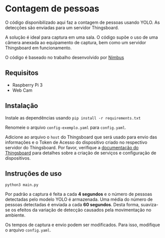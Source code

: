 # Contagem de pessoas

O código disponibilizado aqui faz a contagem de pessoas usando YOLO. As detecções são enviadas para um servidor Thingsboard.

A solução é ideal para captura em uma sala. O código supõe o uso de uma câmera anexada ao equipamento de captura, bem como um servidor Thingsboard em funcionamento.

O código é baseado no trabalho desenvolvido por [Nimbus](https://github.com/ASTRAson/Nimbus)

## Requisitos

- Raspberry Pi 3
- Web Cam

## Instalação

Instale as dependências usando ``` pip install -r requirements.txt ```

Renomeie o arquivo ```config-exemplo.yaml``` para ```config.yaml```.

Adicione ao arquivo o ```host``` do Thingsboard que será usado para envio das informações e o Token de Acesso do dispositivo criado no respectivo servidor do Thingsboard. Por favor, verifique a [documentação do Thingsboard](https://thingsboard.io/docs/) para detalhes sobre a criação de serviços e configuração de dispositivos.

## Instruções de uso

``` python3 main.py ```

Por padrão a captura é feita a cada **4 segundos** e o número de pessoas detectadas pelo modelo YOLO é armazenada. Uma média do número de pessoas detectadas é enviada a cada **60 segundos**. Desta forma, suaviza-se os efeitos da variação de detecção causados pela movimentação no ambiente.

Os tempos de captura e envio podem ser modificados. Para isso, modifique o arquivo ```config.yaml```.
